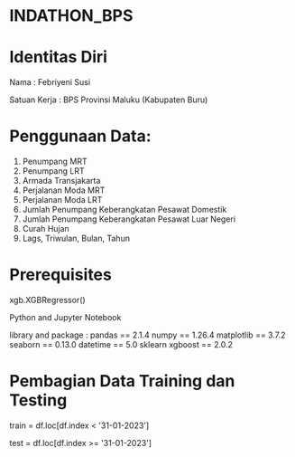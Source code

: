 # INDATHON_BPS

# Identitas Diri

Nama : Febriyeni Susi

Satuan Kerja : BPS Provinsi Maluku (Kabupaten Buru)

# Penggunaan Data:
1. Penumpang MRT
2. Penumpang LRT
3. Armada Transjakarta
4. Perjalanan Moda MRT
5. Perjalanan Moda LRT
6. Jumlah Penumpang Keberangkatan Pesawat Domestik
7. Jumlah Penumpang Keberangkatan Pesawat Luar Negeri
8. Curah Hujan
9. Lags, Triwulan, Bulan, Tahun

# Prerequisites
xgb.XGBRegressor()

Python and Jupyter Notebook

library and package :
pandas == 2.1.4
numpy == 1.26.4
matplotlib == 3.7.2
seaborn == 0.13.0
datetime == 5.0
sklearn
xgboost == 2.0.2

# Pembagian Data Training dan Testing

train = df.loc[df.index < '31-01-2023']

test = df.loc[df.index >= '31-01-2023']
